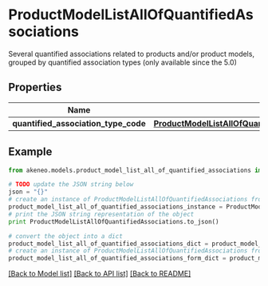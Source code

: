 # ProductModelListAllOfQuantifiedAssociations

Several quantified associations related to products and/or product models, grouped by quantified association types (only available since the 5.0)

## Properties
Name | Type | Description | Notes
------------ | ------------- | ------------- | -------------
**quantified_association_type_code** | [**ProductModelListAllOfQuantifiedAssociationsQuantifiedAssociationTypeCode**](ProductModelListAllOfQuantifiedAssociationsQuantifiedAssociationTypeCode.md) |  | [optional] 

## Example

```python
from akeneo.models.product_model_list_all_of_quantified_associations import ProductModelListAllOfQuantifiedAssociations

# TODO update the JSON string below
json = "{}"
# create an instance of ProductModelListAllOfQuantifiedAssociations from a JSON string
product_model_list_all_of_quantified_associations_instance = ProductModelListAllOfQuantifiedAssociations.from_json(json)
# print the JSON string representation of the object
print ProductModelListAllOfQuantifiedAssociations.to_json()

# convert the object into a dict
product_model_list_all_of_quantified_associations_dict = product_model_list_all_of_quantified_associations_instance.to_dict()
# create an instance of ProductModelListAllOfQuantifiedAssociations from a dict
product_model_list_all_of_quantified_associations_form_dict = product_model_list_all_of_quantified_associations.from_dict(product_model_list_all_of_quantified_associations_dict)
```
[[Back to Model list]](../README.md#documentation-for-models) [[Back to API list]](../README.md#documentation-for-api-endpoints) [[Back to README]](../README.md)


